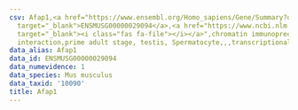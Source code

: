```yaml
---
csv: Afap1,<a href="https://www.ensembl.org/Homo_sapiens/Gene/Summary?db=core;g=ENSMUSG00000029094"
  target="_blank">ENSMUSG00000029094</a>,<a href="https://www.ncbi.nlm.nih.gov/pubmed/25450459"
  target="_blank"><i class="fas fa-file"></i></a>",chromatin immunoprecipitation assay,direct
  interaction,prime adult stage, testis, Spermatocyte,,,transcriptional regulation,
data_alias: Afap1
data_id: ENSMUSG00000029094
data_numevidence: 1
data_species: Mus musculus
data_taxid: '10090'
title: Afap1
---
```

